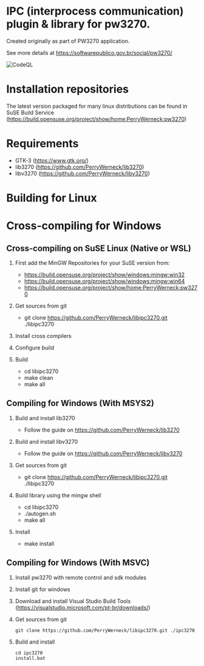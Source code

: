 IPC (interprocess communication) plugin & library for pw3270.
=============================================================

Created originally as part of PW3270 application.

See more details at https://softwarepublico.gov.br/social/pw3270/

![CodeQL](https://github.com/PerryWerneck/lib3270/workflows/CodeQL/badge.svg)


Installation repositories
=========================

The latest version packaged for many linux distributions can be found in SuSE Build Service (https://build.opensuse.org/project/show/home:PerryWerneck:pw3270)

Requirements
============

 * GTK-3 (https://www.gtk.org/)
 * lib3270 (https://github.com/PerryWerneck/lib3270)
 * libv3270 (https://github.com/PerryWerneck/libv3270)


Building for Linux
==================


Cross-compiling for Windows
===========================

Cross-compiling on SuSE Linux (Native or WSL)
---------------------------------------------

1. First add the MinGW Repositories for your SuSE version from:

	* https://build.opensuse.org/project/show/windows:mingw:win32
	* https://build.opensuse.org/project/show/windows:mingw:win64
	* https://build.opensuse.org/project/show/home:PerryWerneck:pw3270
 
2. Get sources from git

	* git clone https://github.com/PerryWerneck/libipc3270.git ./libipc3270

3. Install cross compilers

3. Configure build

4. Build

	* cd libipc3270
	* make clean
	* make all


Compiling for Windows (With MSYS2)
----------------------------------

1. Build and install lib3270 

	* Follow the guide on https://github.com/PerryWerneck/lib3270

2. Build and install libv3270 

	* Follow the guide on https://github.com/PerryWerneck/libv3270

3. Get sources from git

	* git clone https://github.com/PerryWerneck/libipc3270.git ./libipc3270

4. Build library using the mingw shell

	* cd libipc3270
	* ./autogen.sh
	* make all

5. Install

	* make install

Compiling for Windows (With MSVC)
---------------------------------

1. Install pw3270 with remote control and sdk modules

2. Install git for windows

3. Download and install Visual Studio Build Tools (https://visualstudio.microsoft.com/pt-br/downloads/)

4. Get sources from git

	```shell
	git clone https://github.com/PerryWerneck/libipc3270.git ./ipc3270
	```

5. Build and install

	```shell
	cd ipc3270
	install.bat
	```
